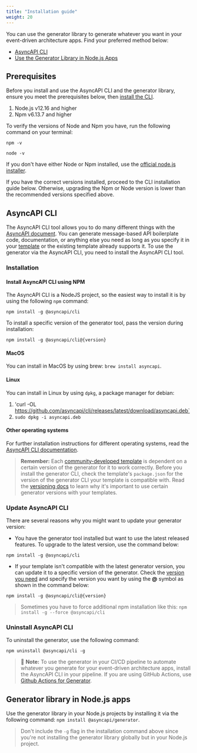 ```yaml
---
title: "Installation guide"
weight: 20
---
```


You can use the generator library to generate whatever you want in your event-driven architecture apps. Find your preferred method below:
- [AsyncAPI CLI](#asyncapi-cli)
- [Use the Generator Library in Node.js Apps](#2-use-the-generator-library-in-your-nodejs-apps)
  
## Prerequisites
Before you install and use the AsyncAPI CLI and the generator library, ensure you meet the prerequisites below, then [install the CLI](#installation).
1. Node.js v12.16 and higher
2. Npm v6.13.7 and higher
   
To verify the versions of Node and Npm you have, run the following command on your terminal:
```
npm -v
```
```
node -v
```

If you don't have either Node or Npm installed, use the [official node.js installer](https://nodejs.org/en/download/).

If you have the correct versions installed, proceed to the CLI installation guide below. Otherwise, upgrading the Npm or Node version is lower than the recommended versions specified above.

## AsyncAPI CLI
The AsyncAPI CLI tool allows you to do many different things with the [AsyncAPI document](asyncapi-document.md). You can generate message-based API boilerplate code, documentation, or anything else you need as long as you specify it in your [template](template.md) or the existing template already supports it. To use the generator via the AsyncAPI CLI, you need to install the AsyncAPI CLI tool.

### Installation

#### Install AsyncAPI CLI using NPM

The AsyncAPI CLI is a NodeJS project, so the easiest way to install it is by using the following `npm` command:
```
npm install -g @asyncapi/cli
```

To install a specific version of the generator tool, pass the version during installation:
```
npm install -g @asyncapi/cli@{version}
```

#### MacOS 
You can install in MacOS by using brew: `brew install asyncapi`. 

#### Linux 
You can install in Linux by using `dpkg`, a package manager for debian:
1. 'curl -OL https://github.com/asyncapi/cli/releases/latest/download/asyncapi.deb`
2. `sudo dpkg -i asyncapi.deb`

#### Other operating systems
For further installation instructions for different operating systems, read the [AsyncAPI CLI documentation](https://github.com/asyncapi/cli#installation).

> **Remember:** 
> Each [community-developed template](https://github.com/search?q=topic%3Aasyncapi+topic%3Agenerator+topic%3Atemplate) is dependent on a certain version of the generator for it to work correctly. Before you install the generator CLI, check the template's `package.json` for the version of the generator CLI your template is compatible with. Read the [versioning docs](versioning.md) to learn why it's important to use certain generator versions with your templates.

### Update AsyncAPI CLI
There are several reasons why you might want to update your generator version:
* You have the generator tool installed but want to use the latest released features. To upgrade to the latest version, use the command below:
```
npm install -g @asyncapi/cli
```
* If your template isn't compatible with the latest generator version, you can update it to a specific version of the generator. Check the [version you need](https://github.com/asyncapi/cli/releases) and specify the version you want by using the **@** symbol as shown in the command below:
```
npm install -g @asyncapi/cli@{version}
```
> Sometimes you have to force additional npm installation like this: `npm install -g --force @asyncapi/cli`

### Uninstall AsyncAPI CLI
To uninstall the generator, use the following command:
```
npm uninstall @asyncapi/cli -g
``` 

> :memo: **Note:**  To use the generator in your CI/CD pipeline to automate whatever you generate for your event-driven architecture apps, install the AsyncAPI CLI in your pipeline. If you are using GitHub Actions, use [Github Actions for Generator](https://github.com/marketplace/actions/generator-for-asyncapi-documents).

## Generator library in Node.js apps
Use the generator library in your Node.js projects by installing it via the following command: `npm install @asyncapi/generator`.

> Don't include the `-g` flag in the installation command above since you're not installing the generator library globally but in your Node.js project.
